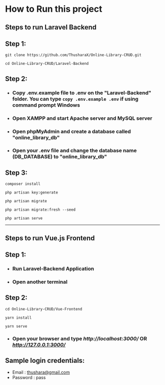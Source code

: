 <h1>How to Run this project</h1>

## **Steps to run Laravel Backend**

## Step 1:

```
git clone https://github.com/ThusharaX/Online-Library-CRUD.git
```

```
cd Online-Library-CRUD/Laravel-Backend
```

## Step 2:

* ### Copy .env.example file to .env on the "Laravel-Backend" folder. You can type ```copy .env.example .env``` if using command prompt Windows

* ### Open XAMPP and start Apache server and MySQL server

* ### Open phpMyAdmin and create a database called "online_library_db"

* ### Open your .env file and change the database name (DB_DATABASE) to "online_library_db"

## Step 3:

```
composer install
```

```
php artisan key:generate
```

```
php artisan migrate
```

```
php artisan migrate:fresh --seed
```

```
php artisan serve
```

<hr/>

## **Steps to run Vue.js Frontend**

## Step 1:

* ### Run Laravel-Backend Application
* ### Open another terminal

## Step 2:

```
cd Online-Library-CRUD/Vue-Frontend
```

```
yarn install
```

```
yarn serve
```

* ### Open your browser and type *http://localhost:3000/* OR *http://127.0.0.1:3000/*

## Sample login credentials:

* Email : thushara@gmail.com
* Password : pass